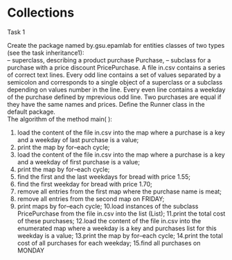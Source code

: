 # Collections

Task 1

Create the package named by.gsu.epamlab for entities classes of two types (see 
the task inheritance1):  
– superclass, describing a product purchase Purchase, 
– subclass for a purchase with a price discount PricePurchase. 
A file in.csv contains a series of ​correct text lines. Every odd line contains a set of values separated by a semicolon and corresponds to a single object of a superclass or a subclass depending on values number in the line. Every even line contains a weekday of the purchase defined by mprevious odd line. 
Two purchases are equal if they have the same names and prices. 
Define the Runner class in the default package.  
The algorithm of the method main( ): 
1. load the content of the file in.csv into ​the map where a purchase is a key and a weekday of last purchase is a value; 
2. print the map by for–each cycle; 
3. load the content of the file in.csv into ​the map where a purchase is a key and a weekday of first purchase is a value; 
4. print the map by for–each cycle; 
5. find the first and the last weekdays for bread with price 1.55; 
6. find the first weekday for bread with price 1.70​; 
7. remove all entries from the first map where the purchase name is meat; 
8. remove all entries from the second map on FRIDAY​; 
9. print maps by for–each cycle; 
10.load instances of the subclass ​PricePurchase from the file in.csv into the list (List<PricePurchase>); 
11.print the total cost of these purchases; 
12.load the content of the file in.csv into the enumerated map where a weekday is a key and purchases list for this weekday is a value; 
13.print the map by for–each cycle; 
14.print the total cost of all purchases for each weekday; 
15.find all purchases on MONDAY

